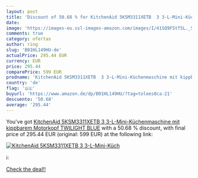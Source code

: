 ```yaml
---
layout: post
title: 'Discount of 50.68 % for KitchenAid 5KSM3311XETB  3 3-L-Mini-Küch'
date: 
image: 'https://images-eu.ssl-images-amazon.com/images/I/41SQ9F5tf5L._SL200_.jpg'
comments: true
category: ofertas
author: ring
slug: 'B01HL149HU-de'
actualPrice: 295.44 EUR
currency: EUR
price: 295.44
comparePrice: 599 EUR
prodname: 'KitchenAid 5KSM3311XETB  3 3-L-Mini-Küchenmaschine mit kippbarem Motorkopf  TWILIGHT BLUE'
country: 'de'
flag: '🇩🇪'
buyurl: 'https://www.amazon.de/dp/B01HL149HU/?tag=tolees0ca-21'
descuento: '50.68'
average: '295.44'
---
```


You've got [KitchenAid 5KSM3311XETB  3 3-L-Mini-Küchenmaschine mit kippbarem Motorkopf  TWILIGHT BLUE](https://www.amazon.de/dp/B01HL149HU/?tag=tolees0ca-21) with a  50.68 % discount, with final price of 295.44 EUR (original: 599 EUR) at the following link:

[![KitchenAid 5KSM3311XETB  3 3-L-Mini-Küch](https://images-eu.ssl-images-amazon.com/images/I/41SQ9F5tf5L._SL200_.jpg)](https://www.amazon.de/dp/B01HL149HU/?tag=tolees0ca-21)

ℹ️:


[Check the deal!!](https://www.amazon.de/dp/B01HL149HU/?tag=tolees0ca-21)
